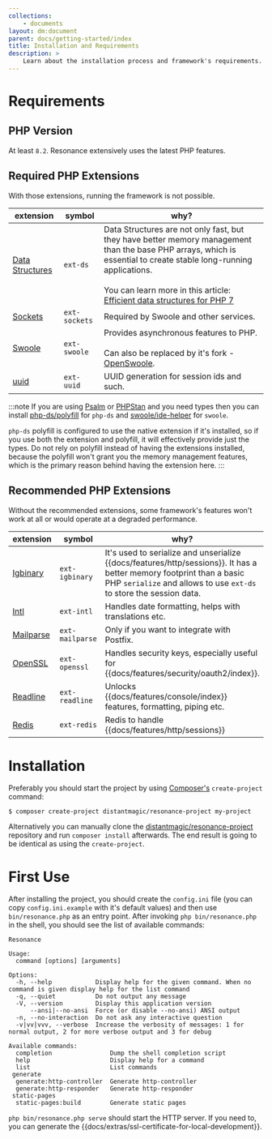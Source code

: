 ```yaml
---
collections: 
    - documents
layout: dm:document
parent: docs/getting-started/index
title: Installation and Requirements
description: >
    Learn about the installation process and framework's requirements.
---
```


# Requirements

## PHP Version

At least `8.2`. Resonance extensively uses the latest PHP features.

## Required PHP Extensions

With those extensions, running the framework is not possible.

extension | symbol | why?
-|-|-
[Data Structures](https://www.php.net/manual/en/book.ds.php) | `ext-ds` | Data Structures are not only fast, but they have better memory management than the base PHP arrays, which is essential to create stable long-running applications.<br><br>You can learn more in this article: [Efficient data structures for PHP 7](https://medium.com/@rtheunissen/efficient-data-structures-for-php-7-9dda7af674cd)
[Sockets](https://www.php.net/manual/en/intro.sockets.php) | `ext-sockets` | Required by Swoole and other services.
[Swoole](https://www.swoole.com/) | `ext-swoole` | Provides asynchronous features to PHP.<br><br>Can also be replaced by it's fork - [OpenSwoole](https://openswoole.com/).
[uuid](https://pecl.php.net/package/uuid) | `ext-uuid` | UUID generation for session ids and such.

:::note
If you are using [Psalm](https://psalm.dev/) or [PHPStan](https://phpstan.org/) 
and you need types then you can install 
[php-ds/polyfill](https://github.com/php-ds/polyfill) for `php-ds` and
[swoole/ide-helper](https://github.com/swoole/ide-helper) for `swoole`.

`php-ds` polyfill is configured to use the native extension if it's installed,
so if you use both the extension and polyfill, it will effectively provide just
the types. Do not rely on polyfill instead of having the extensions installed,
because the polyfill won't grant you the memory management features, which
is the primary reason behind having the extension here.
:::

## Recommended PHP Extensions

Without the recommended extensions, some framework's features won't work at all 
or would operate at a degraded performance.

extension | symbol | why?
-|-|-
[Igbinary](https://www.php.net/manual/en/book.igbinary.php) | `ext-igbinary` | It's used to serialize and unserialize {{docs/features/http/sessions}}. It has a better memory footprint than a basic PHP `serialize` and allows to use `ext-ds` to store the session data.
[Intl](https://www.php.net/manual/en/book.intl.php) | `ext-intl` | Handles date formatting, helps with translations etc.
[Mailparse](https://www.php.net/manual/en/book.mailparse.php) | `ext-mailparse` | Only if you want to integrate with Postfix.
[OpenSSL](https://datatracker.ietf.org/doc/html/rfc7519) | `ext-openssl` | Handles security keys, especially useful for {{docs/features/security/oauth2/index}}.
[Readline](https://www.php.net/manual/en/book.readline.php) | `ext-readline` | Unlocks {{docs/features/console/index}} features, formatting, piping etc.
[Redis](https://github.com/phpredis/phpredis) | `ext-redis` | Redis to handle {{docs/features/http/sessions}}

# Installation

Preferably you should start the project by using 
[Composer's](https://getcomposer.org/) `create-project` command:

```shell
$ composer create-project distantmagic/resonance-project my-project
```

Alternatively you can manually clone the
[distantmagic/resonance-project](https://github.com/distantmagic/resonance-project)
repository and run `composer install` afterwards. The end result is going to be
identical as using the `create-project`.

# First Use

After installing the project, you should create the `config.ini` file 
(you can copy `config.ini.example` with it's default values) 
and then use `bin/resonance.php` as an entry 
point. After invoking `php bin/resonance.php` in the shell, you should see
the list of available commands:

```shell
Resonance

Usage:
  command [options] [arguments]

Options:
  -h, --help            Display help for the given command. When no command is given display help for the list command
  -q, --quiet           Do not output any message
  -V, --version         Display this application version
      --ansi|--no-ansi  Force (or disable --no-ansi) ANSI output
  -n, --no-interaction  Do not ask any interactive question
  -v|vv|vvv, --verbose  Increase the verbosity of messages: 1 for normal output, 2 for more verbose output and 3 for debug

Available commands:
  completion                Dump the shell completion script
  help                      Display help for a command
  list                      List commands
 generate
  generate:http-controller  Generate http-controller
  generate:http-responder   Generate http-responder
 static-pages
  static-pages:build        Generate static pages
```

`php bin/resonance.php serve` should start the HTTP server. If you need to, 
you can generate the {{docs/extras/ssl-certificate-for-local-development}}.
